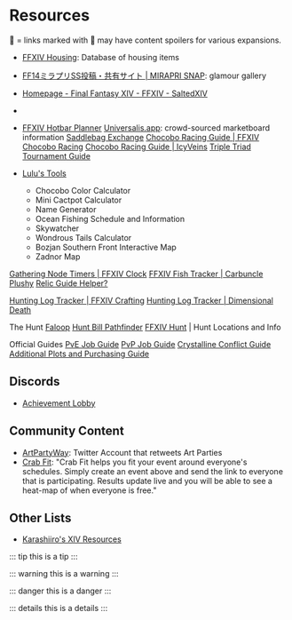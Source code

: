 # Resources

🙈 = links marked with 🙈 may have content spoilers for various expansions. 

- [FFXIV Housing](https://en.ff14housing.com/): Database of housing items
- [FF14ミラプリSS投稿・共有サイト | MIRAPRI SNAP](https://mirapri.com/): glamour gallery
- [Homepage - Final Fantasy XIV - FFXIV - SaltedXIV](https://saltedxiv.com/)
- 
- [FFXIV Hotbar Planner](https://xivbars.bejezus.com/)
[Universalis.app](https://universalis.app/): crowd-sourced marketboard information
[Saddlebag Exchange](https://saddlebagexchange.com/)
[Chocobo Racing Guide | FFXIV Chocobo Racing](https://ffxivchocoboracing.wordpress.com/)
[Chocobo Racing Guide | IcyVeins](https://www.icy-veins.com/ffxiv/chocobo-racing-and-breeding-guide)
[Triple Triad Tournament Guide](https://www.reddit.com/r/ffxiv/comments/bn279r/a_triple_triad_tournament_guide/)

- [Lulu's Tools](https://ffxiv.pf-n.co/)
	- Chocobo Color Calculator
	- Mini Cactpot Calculator
	- Name Generator
	- Ocean Fishing Schedule and Information
	- Skywatcher
	- Wondrous Tails Calculator
	- Bozjan Southern Front Interactive Map
	- Zadnor Map

[Gathering Node Timers | FFXIV Clock](https://www.ffxivclock.com/)
[FFXIV Fish Tracker | Carbuncle Plushy](https://ff14fish.carbuncleplushy.com/)
[Relic Guide Helper?](https://docs.google.com/document/d/120q5XVHNeT90oN0BovzOGSp_BtitHstXaOsZnksLU38/edit)

[Hunting Log Tracker | FFXIV Crafting](https://ffxivcrafting.com/hunting)
[Hunting Log Tracker | Dimensional Death](http://dimensionaldeath.com/?page=huntinglogs)

The Hunt
[Faloop](https://faloop.app/)
[Hunt Bill Pathfinder](https://www.xivdaily.com/hunts/)
[FFXIV Hunt](https://ffxivhunt.com/) | Hunt Locations and Info

Official Guides
[PvE Job Guide](https://na.finalfantasyxiv.com/jobguide/battle/)
[PvP Job Guide](https://na.finalfantasyxiv.com/jobguide/pvp/)
[Crystalline Conflict Guide](https://na.finalfantasyxiv.com/lodestone/playguide/contentsguide/crystallineconflict/)
[Additional Plots and Purchasing Guide](https://sqex.to/YPz)


## Discords
- [Achievement Lobby](https://discord.com/invite/ffxiv-achievement)

## Community Content
- [ArtPartyWay](https://twitter.com/artpartiesffxiv): Twitter Account that retweets Art Parties
- [Crab Fit](https://crab.fit/): "Crab Fit helps you fit your event around everyone's schedules. Simply create an event above and send the link to everyone that is participating. Results update live and you will be able to see a heat-map of when everyone is free."
## Other Lists
- [Karashiiro's XIV Resources](https://karashiiro.github.io/xiv-resources/)













<badge type="tip" text="tip" vertical="mid"/> <badge type="warning" text="warning" vertical="mid"/> <badge type="danger" text="danger" vertical="mid"/>

::: tip
this is a tip
:::

::: warning
this is a warning
:::

::: danger
this is a danger
:::

::: details
this is a details
:::
